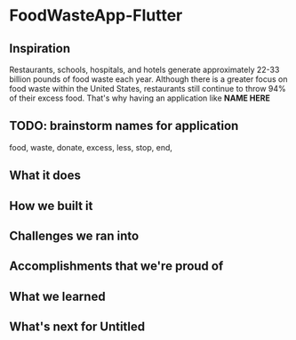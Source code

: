 # FoodWasteApp-Flutter

## Inspiration
Restaurants, schools, hospitals, and hotels generate approximately 22-33 billion pounds of food waste each year. Although there is a greater focus on food waste within the United States, restaurants still continue to throw 94% of their excess food. That's why having an application like **NAME HERE**

## TODO: brainstorm names for application
food, waste, donate, excess, less, stop, end, 

## What it does

## How we built it

## Challenges we ran into

## Accomplishments that we're proud of

## What we learned

## What's next for Untitled
